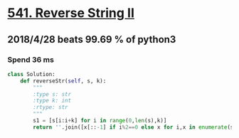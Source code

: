 # [541. Reverse String II](https://leetcode.com/problems/reverse-string-ii/description/)

## 2018/4/28 beats 99.69 % of python3
### Spend 36 ms
```python
class Solution:
    def reverseStr(self, s, k):
        """
        :type s: str
        :type k: int
        :rtype: str
        """
        s1 = [s[i:i+k] for i in range(0,len(s),k)]
        return ''.join([x[::-1] if i%2==0 else x for i,x in enumerate(s1)])
```
